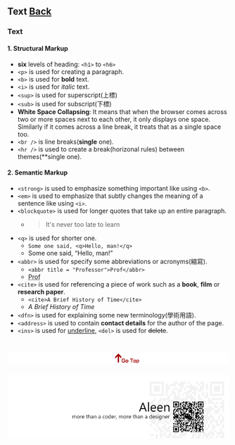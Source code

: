 ## Text [Back](./../HTML.md)

### Text
#### 1. Structural Markup
- **six** levels of heading:  ```<h1>``` to ```<h6>```
- ```<p>``` is used for creating a paragraph.
- ```<b>``` is used for **bold** text.
- ```<i>``` is used for *italic* text.
- ```<sup>``` is used for superscript(上標)
- ```<sub>``` is used for subscript(下標)
- **White Space Collapsing**: It means that when the browser comes across two or more spaces next to each other, it only displays one space. Similarly if it comes across a line break, it treats that as a single space too.
- ```<br />``` is line breaks(**single** one).
- ```<hr />``` is used to create a break(horizonal rules) between themes(**single one).

#### 2. Semantic Markup
- ```<strong>``` is used to emphasize something important like using ```<b>```.
- ```<em>``` is used to emphasize that subtly changes the meaning of a sentence like using ```<i>```.
- ```<blockquote>``` is used for longer quotes that take up an entire paragraph.
	- <blockquote>It's never too late to learn</blockquote>
- ```<q>``` is used for shorter one.
	- ```Some one said, <q>Hello, man!</q>```
	- Some one said, <q>Hello, man!</q>
- ```<abbr>``` is used for specify some abbreviations or acronyms(縮寫).
	- ```<abbr title = "Professor">Prof</abbr>```
	- <abbr title = "Professor">Prof</abbr>
- ```<cite>``` is used for referencing a piece of work such as a **book**, **film** or **research paper**.
	- ```<cite>A Brief History of Time</cite>```
	- <cite>A Brief History of Time</cite>
- ```<dfn>``` is used for explaining some new terminology(學術用語).
- ```<address>``` is used to contain **contact details** for the author of the page.
- ```<ins>``` is used for <ins>underline</ins>, ```<del>``` is used for ~~delete~~.

<a href="#" style="left:200px;"><img src="./../../../pic/gotop.png"></a>
=====
<a href="http://aleen42.github.io/" target="_blank" ><img src="./../../../pic/tail.gif"></a>
